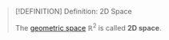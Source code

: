 >[!DEFINITION] Definition: 2D Space
>
>The [geometric space](../Euclidean%20Space/Euclidean%20Space.md) $\mathbb{R}^2$ is called **2D space**. 
>